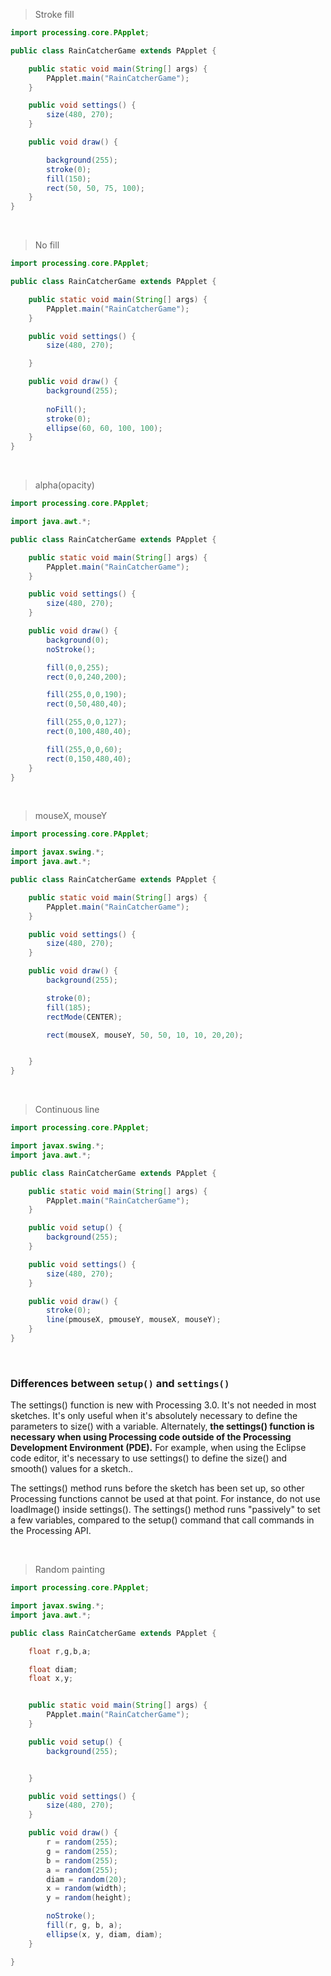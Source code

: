 > Stroke fill

```java
import processing.core.PApplet;

public class RainCatcherGame extends PApplet {

    public static void main(String[] args) {
        PApplet.main("RainCatcherGame");
    }

    public void settings() {
        size(480, 270);
    }

    public void draw() {

        background(255);
        stroke(0);
        fill(150);
        rect(50, 50, 75, 100);
    }
}
```

<br>

> No fill

```java
import processing.core.PApplet;

public class RainCatcherGame extends PApplet {

    public static void main(String[] args) {
        PApplet.main("RainCatcherGame");
    }

    public void settings() {
        size(480, 270);

    }

    public void draw() {
        background(255);
        
        noFill();
        stroke(0);
        ellipse(60, 60, 100, 100);
    }
}
```

<br>

> alpha(opacity)

```java
import processing.core.PApplet;

import java.awt.*;

public class RainCatcherGame extends PApplet {

    public static void main(String[] args) {
        PApplet.main("RainCatcherGame");
    }

    public void settings() {
        size(480, 270);
    }

    public void draw() {
        background(0);
        noStroke();

        fill(0,0,255);
        rect(0,0,240,200);

        fill(255,0,0,190);
        rect(0,50,480,40);

        fill(255,0,0,127);
        rect(0,100,480,40);

        fill(255,0,0,60);
        rect(0,150,480,40);
    }
}
```

<br>

> mouseX, mouseY

```java
import processing.core.PApplet;

import javax.swing.*;
import java.awt.*;

public class RainCatcherGame extends PApplet {

    public static void main(String[] args) {
        PApplet.main("RainCatcherGame");
    }

    public void settings() {
        size(480, 270);
    }

    public void draw() {
        background(255);

        stroke(0);
        fill(185);
        rectMode(CENTER);

        rect(mouseX, mouseY, 50, 50, 10, 10, 20,20);


    }
}
```

<br>

> Continuous line

```java
import processing.core.PApplet;

import javax.swing.*;
import java.awt.*;

public class RainCatcherGame extends PApplet {

    public static void main(String[] args) {
        PApplet.main("RainCatcherGame");
    }

    public void setup() {
        background(255);
    }

    public void settings() {
        size(480, 270);
    }

    public void draw() {
        stroke(0);
        line(pmouseX, pmouseY, mouseX, mouseY);
    }
}
```

<br>

### Differences between `setup()` and `settings()`

The settings() function is new with Processing 3.0. It's not needed in most sketches. It's only useful when it's absolutely necessary to define the parameters to size() with a variable. Alternately, **the settings() function is necessary when using Processing code outside of the Processing Development Environment (PDE).** For example, when using the Eclipse code editor, it's necessary to use settings() to define the size() and smooth() values for a sketch.. 

The settings() method runs before the sketch has been set up, so other Processing functions cannot be used at that point. For instance, do not use loadImage() inside settings(). The settings() method runs "passively" to set a few variables, compared to the setup() command that call commands in the Processing API.

<br>

> Random painting

```java
import processing.core.PApplet;

import javax.swing.*;
import java.awt.*;

public class RainCatcherGame extends PApplet {

    float r,g,b,a;

    float diam;
    float x,y;


    public static void main(String[] args) {
        PApplet.main("RainCatcherGame");
    }

    public void setup() {
        background(255);


    }

    public void settings() {
        size(480, 270);
    }

    public void draw() {
        r = random(255);
        g = random(255);
        b = random(255);
        a = random(255);
        diam = random(20);
        x = random(width);
        y = random(height);

        noStroke();
        fill(r, g, b, a);
        ellipse(x, y, diam, diam);
    }

}


```

<br>

>

```java

```
